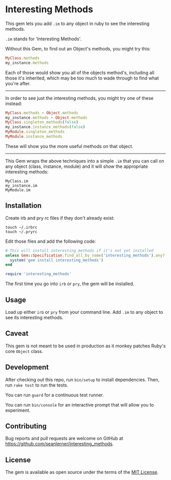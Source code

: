 # Interesting Methods

This gem lets you add `.im` to any object in ruby to see the interesting methods.

`.im` stands for 'Interesting Methods'.

Without this Gem, to find out an Object's methods, you might try this:

```ruby
MyClass.methods
my_instance.methods
```

Each of those would show you all of the objects method's, including all those it's inherited, which may be too much to wade through to find what you're after.

---

In order to see just the interesting methods, you might try one of these instead:

```ruby
MyClass.methods - Object.methods
my_instance.methods - Object.methods
MyClass.singleton_methods(false)
my_instance.instance_methods(false)
MyModule.singleton_methods
MyModule.instance_methods
```

These will show you the more useful methods on that object.

---

This Gem wraps the above techniques into a simple `.im` that you can call on any object (class, instance, module) and it will show the appropriate interesting methods:

```
MyClass.im
my_instance.im
MyModule.im
```

## Installation

Create irb and pry rc files if they don't already exist:

```shell
touch ~/.irbrc
touch ~/.pryrc
```

Edit those files and add the following code:

```ruby
# This will install interesting_methods if it's not yet installed
unless Gem::Specification.find_all_by_name('interesting_methods').any?
  system('gem install interesting_methods')
end

require 'interesting_methods'
```

The first time you go into `irb` or `pry`, the gem will be installed. 

## Usage

Load up either `irb` or `pry` from your command line.
Add `.im` to any object to see its interesting methods.

## Caveat

This gem is not meant to be used in production as it monkey patches Ruby's core `Object` class.

## Development

After checking out this repo, run `bin/setup` to install dependencies. Then, run `rake test` to run the tests.

You can run `guard` for a continuous test runner.

You can run `bin/console` for an interactive prompt that will allow you to experiment.

## Contributing

Bug reports and pull requests are welcome on GitHub at https://github.com/seanlerner/interesting_methods.

## License

The gem is available as open source under the terms of the [MIT License](https://opensource.org/licenses/MIT).
